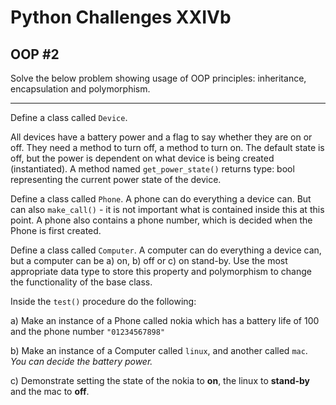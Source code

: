 # Python Challenges XXIVb

## OOP #2

Solve the below problem showing usage of OOP principles: inheritance, encapsulation and polymorphism.

---

Define a class called `Device`.

All devices have a battery power and a flag to say whether they are on or off. They need a method to turn off, a method to turn on. The default state is off, but the power is dependent on what device is being created (instantiated). A method named `get_power_state()` returns type: bool representing the current power state of the device.

Define a class called `Phone`. A phone can do everything a device can. But can also `make_call()` - it is not important what is contained inside this at this point. A phone also contains a phone number, which is decided when the Phone is first created.

Define a class called `Computer`. A computer can do everything a device can, but a computer can be a) on, b) off or c) on stand-by. Use the most appropriate data type to store this property and polymorphism to change the functionality of the base class.

Inside the `test()` procedure do the following:

a) Make an instance of a Phone called nokia which has a battery life of 100 and the phone number `"01234567898"`

b) Make an instance of a Computer called `linux`, and another called `mac`. _You can decide the battery power._

c) Demonstrate setting the state of the nokia to **on**, the linux to **stand-by** and the mac to **off**.